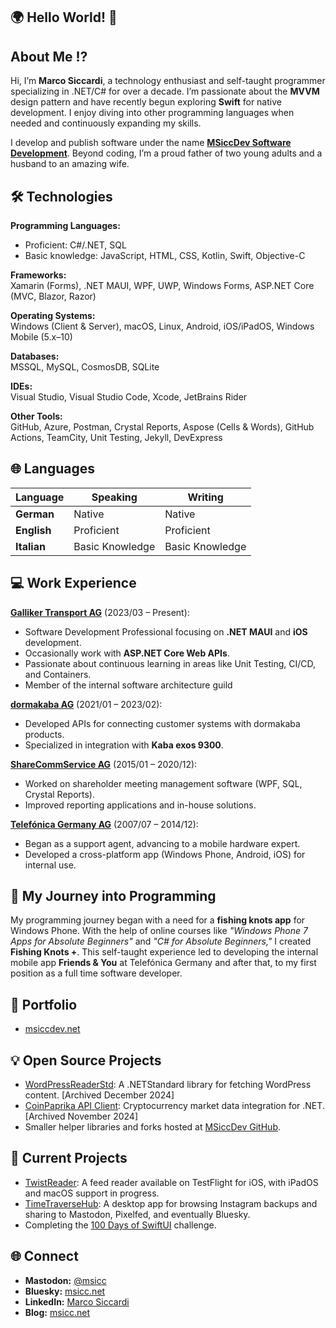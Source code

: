 ## 🌍 Hello World! 👋

## About Me ⁉️  

Hi, I’m **Marco Siccardi**, a technology enthusiast and self-taught programmer specializing in .NET/C# for over a decade. I’m passionate about the **MVVM** design pattern and have recently begun exploring **Swift** for native development. I enjoy diving into other programming languages when needed and continuously expanding my skills.

I develop and publish software under the name **[MSiccDev Software Development](https://github.com/msiccdev)**. Beyond coding, I’m a proud father of two young adults and a husband to an amazing wife.  


## 🛠️ Technologies  

**Programming Languages:**  
- Proficient: C#/.NET, SQL  
- Basic knowledge: JavaScript, HTML, CSS, Kotlin, Swift, Objective-C  

**Frameworks:**  
Xamarin (Forms), .NET MAUI, WPF, UWP, Windows Forms, ASP.NET Core (MVC, Blazor, Razor)  

**Operating Systems:**  
Windows (Client & Server), macOS, Linux, Android, iOS/iPadOS, Windows Mobile (5.x–10)  

**Databases:**  
MSSQL, MySQL, CosmosDB, SQLite  

**IDEs:**  
Visual Studio, Visual Studio Code, Xcode, JetBrains Rider  

**Other Tools:**  
GitHub, Azure, Postman, Crystal Reports, Aspose (Cells & Words), GitHub Actions, TeamCity, Unit Testing, Jekyll, DevExpress


## 🌐 Languages  

| **Language**   | **Speaking**      | **Writing**      |  
|-----------------|-------------------|------------------|  
| **German**      | Native            | Native           |  
| **English**     | Proficient        | Proficient       |  
| **Italian**     | Basic Knowledge   | Basic Knowledge  |  


## 💻 Work Experience  

**[Galliker Transport AG](https://www.galliker.com)** (2023/03 – Present):  
- Software Development Professional focusing on **.NET MAUI** and **iOS** development.  
- Occasionally work with **ASP.NET Core Web APIs**.  
- Passionate about continuous learning in areas like Unit Testing, CI/CD, and Containers.
- Member of the internal software architecture guild 

**[dormakaba AG](https://www.dormakaba.com/ch-en)** (2021/01 – 2023/02):  
- Developed APIs for connecting customer systems with dormakaba products.  
- Specialized in integration with **Kaba exos 9300**.  

**[ShareCommService AG](https://sharecomm.ch)** (2015/01 – 2020/12):  
- Worked on shareholder meeting management software (WPF, SQL, Crystal Reports).  
- Improved reporting applications and in-house solutions.  

**[Telefónica Germany AG](https://telefonica.de)** (2007/07 – 2014/12):  
- Began as a support agent, advancing to a mobile hardware expert.  
- Developed a cross-platform app (Windows Phone, Android, iOS) for internal use.  


## 📝 My Journey into Programming  

My programming journey began with a need for a **fishing knots app** for Windows Phone. With the help of online courses like *"Windows Phone 7 Apps for Absolute Beginners"* and *"C# for Absolute Beginners,"* I created **Fishing Knots +**. This self-taught experience led to developing the internal mobile app **Friends & You** at Telefónica Germany and after that, to my first position as a full time software developer.


## 📱 Portfolio  

- [msiccdev.net](https://msiccdev.net/#portfolio)

## 💡 Open Source Projects  

- [WordPressReaderStd](https://github.com/MSiccDev/WordPressReaderStd): A .NETStandard library for fetching WordPress content. [Archived December 2024]  
- [CoinPaprika API Client](https://github.com/MSiccDev/CoinpaprikaAPI): Cryptocurrency market data integration for .NET. [Archived November 2024]  
- Smaller helper libraries and forks hosted at [MSiccDev GitHub](https://github.com/MSiccDev).  


## 🚀 Current Projects  

- [TwistReader](https://msiccdev.net/TwistReader/): A feed reader available on TestFlight for iOS, with iPadOS and macOS support in progress.  
- [TimeTraverseHub](https://msiccdev.net/TimeTraverseHub): A desktop app for browsing Instagram backups and sharing to Mastodon, Pixelfed, and eventually Bluesky.  
- Completing the [100 Days of SwiftUI](https://www.hackingwithswift.com/100/swiftui) challenge.  


## 🌐 Connect  

- **Mastodon:** [@msicc](https://techhub.social/@msicc)  
- **Bluesky:** [msicc.net](https://bsky.app/profile/msicc.net)  
- **LinkedIn:** [Marco Siccardi](https://www.linkedin.com/in/msicc/)  
- **Blog:** [msicc.net](https://msicc.net)
